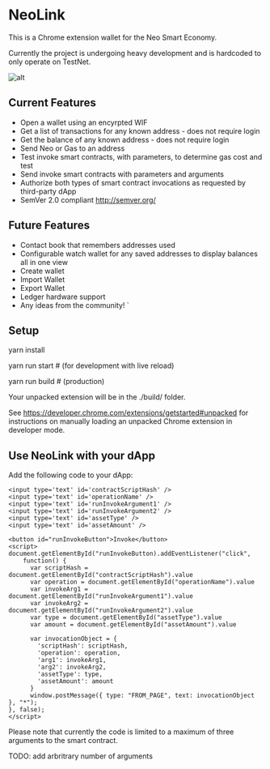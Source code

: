 
# NeoLink

This is a Chrome extension wallet for the Neo Smart Economy.

Currently the project is undergoing heavy development and is hardcoded to only operate on TestNet.

![alt](https://github.com/phetter/NeoLink/blob/master/neolink_alpha_ss.png)


## Current Features

* Open a wallet using an encyrpted WIF
* Get a list of transactions for any known address - does not require login
* Get the balance of any known address - does not require login
* Send Neo or Gas to an address
* Test invoke smart contracts, with parameters, to determine gas cost and test
* Send invoke smart contracts with parameters and arguments
* Authorize both types of smart contract invocations as requested by third-party dApp
*  SemVer 2.0 compliant http://semver.org/


## Future Features

* Contact book that remembers addresses used 
* Configurable watch wallet for any saved addresses to display balances all in one view
* Create wallet
* Import Wallet
* Export Wallet
* Ledger hardware support
* Any ideas from the community!
`

## Setup

yarn install

yarn run start &#35; (for development with live reload)

yarn run build &#35; (production)


Your unpacked extension will be in the ./build/ folder.

See https://developer.chrome.com/extensions/getstarted#unpacked for instructions on manually loading an unpacked Chrome extension in developer mode.

## Use NeoLink with your dApp

Add the following code to your dApp:


```
<input type='text' id='contractScriptHash' />
<input type='text' id='operationName' />
<input type='text' id='runInvokeArgument1' />
<input type='text' id='runInvokeArgument2' />
<input type='text' id='assetType' />
<input type='text' id='assetAmount' />

<button id="runInvokeButton">Invoke</button>
<script>
document.getElementById("runInvokeButton).addEventListener("click",
    function() {
      var scriptHash = document.getElementById("contractScriptHash").value
      var operation = document.getElementById("operationName").value
      var invokeArg1 = document.getElementById("runInvokeArgument1").value
      var invokeArg2 = document.getElementById("runInvokeArgument2").value
      var type = document.getElementById("assetType").value
      var amount = document.getElementById("assetAmount").value

      var invocationObject = {
        'scriptHash': scriptHash,
        'operation': operation,
        'arg1': invokeArg1,
        'arg2': invokeArg2,
        'assetType': type,
        'assetAmount': amount
      }
      window.postMessage({ type: "FROM_PAGE", text: invocationObject }, "*");
}, false);
</script>
```


Please note that currently the code is limited to a maximum of three arguments to the smart contract.

TODO: add arbritrary number of arguments



